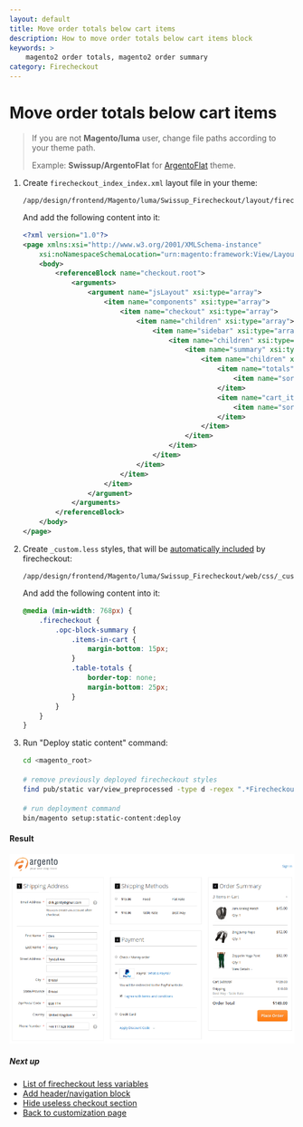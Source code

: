 ```yaml
---
layout: default
title: Move order totals below cart items
description: How to move order totals below cart items block
keywords: >
    magento2 order totals, magento2 order summary
category: Firecheckout
---
```


# Move order totals below cart items

> If you are not **Magento/luma** user, change file paths according to your
> theme path.
>
> Example: **Swissup/ArgentoFlat** for [ArgentoFlat](/m2/argento/) theme.

 1. Create `firecheckout_index_index.xml` layout file in your theme:

    ```
    /app/design/frontend/Magento/luma/Swissup_Firecheckout/layout/firecheckout_index_index.xml
    ```

    And add the following content into it:

    ```xml
    <?xml version="1.0"?>
    <page xmlns:xsi="http://www.w3.org/2001/XMLSchema-instance"
        xsi:noNamespaceSchemaLocation="urn:magento:framework:View/Layout/etc/page_configuration.xsd">
        <body>
            <referenceBlock name="checkout.root">
                <arguments>
                    <argument name="jsLayout" xsi:type="array">
                        <item name="components" xsi:type="array">
                            <item name="checkout" xsi:type="array">
                                <item name="children" xsi:type="array">
                                    <item name="sidebar" xsi:type="array">
                                        <item name="children" xsi:type="array">
                                            <item name="summary" xsi:type="array">
                                                <item name="children" xsi:type="array">
                                                    <item name="totals" xsi:type="array">
                                                        <item name="sortOrder" xsi:type="string">1</item>
                                                    </item>
                                                    <item name="cart_items" xsi:type="array">
                                                        <item name="sortOrder" xsi:type="string">0</item>
                                                    </item>
                                                </item>
                                            </item>
                                        </item>
                                    </item>
                                </item>
                            </item>
                        </item>
                    </argument>
                </arguments>
            </referenceBlock>
        </body>
    </page>
    ```

 2. Create `_custom.less` styles, that will be [automatically included](../custom-css/)
    by firecheckout:

    ```
    /app/design/frontend/Magento/luma/Swissup_Firecheckout/web/css/_custom.less
    ```

    And add the following content into it:

    ```scss
    @media (min-width: 768px) {
        .firecheckout {
            .opc-block-summary {
                .items-in-cart {
                    margin-bottom: 15px;
                }
                .table-totals {
                    border-top: none;
                    margin-bottom: 25px;
                }
            }
        }
    }
    ```

 3. Run "Deploy static content" command:

    ```bash
    cd <magento_root>

    # remove previously deployed firecheckout styles
    find pub/static var/view_preprocessed -type d -regex ".*Firecheckout.*css" -exec rm -rf {} \;

    # run deployment command
    bin/magento setup:static-content:deploy
    ```

#### Result

![Firecheckout with header navigation](/images/m2/firecheckout/customization/move-order-totals-below-cart-items/firecheckout.png)

##### Next up

- [List of firecheckout less variables](../less-variables/)
- [Add header/navigation block](../change-page-layout/)
- [Hide useless checkout section](../hide-useless-checkout-section/)
- [Back to customization page](../)

